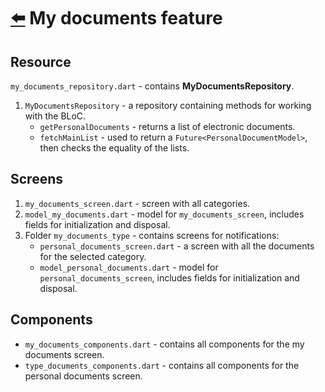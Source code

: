 # [⬅️](/README.md) My documents feature

## Resource
`my_documents_repository.dart` - contains **MyDocumentsRepository**.

1. `MyDocumentsRepository` - a repository containing methods for working with the BLoC.
   - `getPersonalDocuments` - returns a list of electronic documents.
   - `fetchMainList` - used to return a `Future<PersonalDocumentModel>`, then checks the equality of the lists.

## Screens
1. `my_documents_screen.dart` - screen with all categories.
2. `model_my_documents.dart` - model for `my_documents_screen`, includes fields for initialization and disposal.
3. Folder `my_documents_type` - contains screens for notifications:
   - `personal_documents_screen.dart` - a screen with all the documents for the selected category.
   - `model_personal_documents.dart` - model for `personal_documents_screen`, includes fields for initialization and disposal.

## Components
- `my_documents_components.dart` - contains all components for the my documents screen.
- `type_documents_components.dart` - contains all components for the personal documents screen.

